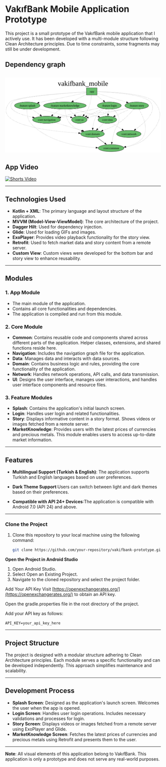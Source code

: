 
# VakıfBank Mobile Application Prototype

This project is a small prototype of the VakıfBank mobile application that I actively use. It has been developed with a multi-module structure following Clean Architecture principles. Due to time constraints, some fragments may still be under development.
## Dependency graph
![Dependency graph](project-dependency-graph/output.svg)
---
## App Video
[![Shorts Video](https://img.youtube.com/vi/hmPB7FN4ra8/0.jpg)](https://www.youtube.com/watch?v=hmPB7FN4ra8)

---

## Technologies Used

- **Kotlin + XML**: The primary language and layout structure of the application.
- **MVVM (Model-View-ViewModel)**: The core architecture of the project.
- **Dagger Hilt**: Used for dependency injection.
- **Glide**: Used for loading GIFs and images.
- **ExoPlayer**: Provides video playback functionality for the story view.
- **Retrofit**: Used to fetch market data and story content from a remote server.
- **Custom View**: Custom views were developed for the bottom bar and story view to enhance reusability.

---

## Modules

### 1. **App Module**
- The main module of the application.
- Contains all core functionalities and dependencies.
- The application is compiled and run from this module.

### 2. **Core Module**
- **Common**: Contains reusable code and components shared across different parts of the application. Helper classes, extensions, and shared functions reside here.
- **Navigation**: Includes the navigation graph file for the application.
- **Data**: Manages data and interacts with data sources.
- **Domain**: Contains business logic and rules, providing the core functionality of the application.
- **Network**: Handles network operations, API calls, and data transmission.
- **UI**: Designs the user interface, manages user interactions, and handles user interface components and resource files.

### 3. **Feature Modules**
- **Splash**: Contains the application's initial launch screen.
- **Login**: Handles user login and related functionalities.
- **Story**: Displays informative content in a story format. Shows videos or images fetched from a remote server.
- **MarketKnowledge**: Provides users with the latest prices of currencies and precious metals. This module enables users to access up-to-date market information.
---
## Features
- **Multilingual Support (Turkish & English)**: The application supports Turkish and English languages based on user preferences.

- **Dark Theme Support**:Users can switch between light and dark themes based on their preferences.

- **Compatible with API 24+ Devices**:The application is compatible with Android 7.0 (API 24) and above.
---
### Clone the Project
1. Clone this repository to your local machine using the following command:
   ```bash
   git clone https://github.com/your-repository/vakifbank-prototype.git
   
**Open the Project in Android Studio**
1. Open Android Studio.
2. Select Open an Existing Project.
3. Navigate to the cloned repository and select the project folder.

Add Your API Key
Visit [https://openexchangerates.org/](https://openexchangerates.org/) to obtain an API key.

Open the gradle.properties file in the root directory of the project.

Add your API key as follows:

    
    API_KEY=your_api_key_here

---

## Project Structure

The project is designed with a modular structure adhering to Clean Architecture principles. Each module serves a specific functionality and can be developed independently. This approach simplifies maintenance and scalability.

---

## Development Process

- **Splash Screen**: Designed as the application's launch screen. Welcomes the user when the app is opened.
- **Login Screen**: Handles user login operations. Includes necessary validations and processes for login.
- **Story Screen**: Displays videos or images fetched from a remote server using ExoPlayer and Glide.
- **MarketKnowledge Screen**: Fetches the latest prices of currencies and precious metals using Retrofit and presents them to the user.

---


**Note**: All visual elements of this application belong to VakıfBank. This application is only a prototype and does not serve any real-world purposes.

